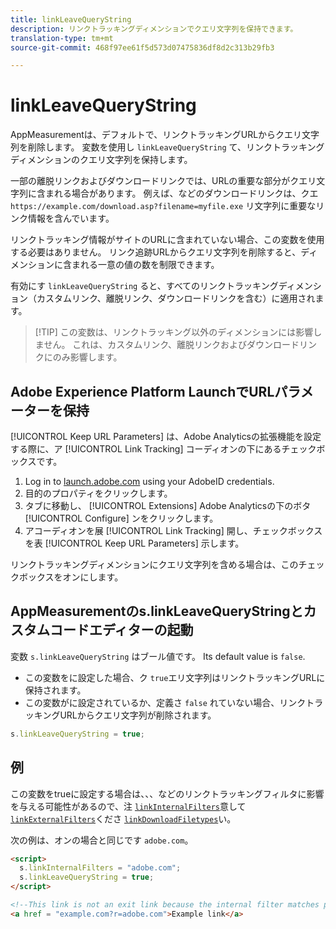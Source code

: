 ```yaml
---
title: linkLeaveQueryString
description: リンクトラッキングディメンションでクエリ文字列を保持できます。
translation-type: tm+mt
source-git-commit: 468f97ee61f5d573d07475836df8d2c313b29fb3

---
```



# linkLeaveQueryString

AppMeasurementは、デフォルトで、リンクトラッキングURLからクエリ文字列を削除します。 変数を使用し `linkLeaveQueryString` て、リンクトラッキングディメンションのクエリ文字列を保持します。

一部の離脱リンクおよびダウンロードリンクでは、URLの重要な部分がクエリ文字列に含まれる場合があります。 例えば、などのダウンロードリンクは、クエ `https://example.com/download.asp?filename=myfile.exe` リ文字列に重要なリンク情報を含んでいます。

リンクトラッキング情報がサイトのURLに含まれていない場合、この変数を使用する必要はありません。 リンク追跡URLからクエリ文字列を削除すると、ディメンションに含まれる一意の値の数を制限できます。

有効にす `linkLeaveQueryString` ると、すべてのリンクトラッキングディメンション（カスタムリンク、離脱リンク、ダウンロードリンクを含む）に適用されます。

> [!TIP] この変数は、リンクトラッキング以外のディメンションには影響しません。 これは、カスタムリンク、離脱リンクおよびダウンロードリンクにのみ影響します。

## Adobe Experience Platform LaunchでURLパラメーターを保持

[!UICONTROL Keep URL Parameters] は、Adobe Analyticsの拡張機能を設定する際に、ア [!UICONTROL Link Tracking] コーディオンの下にあるチェックボックスです。

1. Log in to [launch.adobe.com](https://launch.adobe.com) using your AdobeID credentials.
2. 目的のプロパティをクリックします。
3. タブに移動し、 [!UICONTROL Extensions] Adobe Analyticsの下のボタ [!UICONTROL Configure] ンをクリックします。
4. アコーディオンを展 [!UICONTROL Link Tracking] 開し、チェックボックスを表 [!UICONTROL Keep URL Parameters] 示します。

リンクトラッキングディメンションにクエリ文字列を含める場合は、このチェックボックスをオンにします。

## AppMeasurementのs.linkLeaveQueryStringとカスタムコードエディターの起動

変数 `s.linkLeaveQueryString` はブール値です。 Its default value is `false`.

* この変数をに設定した場合、ク `true`エリ文字列はリンクトラッキングURLに保持されます。
* この変数がに設定されているか、定義さ `false` れていない場合、リンクトラッキングURLからクエリ文字列が削除されます。

```js
s.linkLeaveQueryString = true;
```

## 例   

この変数をtrueに設定する場合は、、、などのリンクトラッキングフィルタに影響を与える可能性があるので、注 [`linkInternalFilters`](linkinternalfilters.md)意して [`linkExternalFilters`](linkexternalfilters.md)くださ [`linkDownloadFiletypes`](linkdownloadfiletypes.md)い。

次の例は、オンの場合と同じです `adobe.com`。

```html
<script>
  s.linkInternalFilters = "adobe.com";
  s.linkLeaveQueryString = true;
</script>

<!--This link is not an exit link because the internal filter matches part of the query string -->
<a href = "example.com?r=adobe.com">Example link</a>
```
